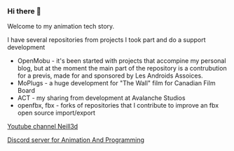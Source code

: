 ### Hi there 👋

 Welcome to my animation tech story.

  I have several repositories from projects I took part and do a support development
 
 - OpenMobu - it's been started with projects that accompine my personal blog, but at the moment the main part of the repository is a contrubution for a previs, made for and sponsored by Les Androids Assoices. 
 - MoPlugs - a huge development for "The Wall" film for Canadian Film Board
 - ACT - my sharing from development at Avalanche Studios
 - openfbx, fbx - forks of repositories that I contribute to improve an fbx open source import/export

[Youtube channel Neill3d](https://www.youtube.com/Neill3d)

[Discord server for Animation And Programming](https://discord.gg/EU5E2p9VCf)

<!--
**Neill3d/Neill3d** is a ✨ _special_ ✨ repository because its `README.md` (this file) appears on your GitHub profile.

Here are some ideas to get you started:

- 🔭 I’m currently working on ...
- 🌱 I’m currently learning ...
- 👯 I’m looking to collaborate on ...
- 🤔 I’m looking for help with ...
- 💬 Ask me about ...
- 📫 How to reach me: ...
- 😄 Pronouns: ...
- ⚡ Fun fact: ...
-->
